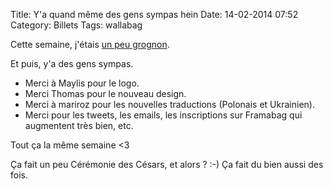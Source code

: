 Title: Y'a quand même des gens sympas hein
Date: 14-02-2014 07:52
Category: Billets
Tags: wallabag

Cette semaine, j'étais [un peu grognon]({filename}on-ma-prevenu.md).

Et puis, y'a des gens sympas.

* Merci à Maylis pour le logo.
* Merci Thomas pour le nouveau design.
* Merci à mariroz pour les nouvelles traductions (Polonais et Ukrainien).
* Merci pour les tweets, les emails, les inscriptions sur Framabag qui augmentent très bien, etc.

Tout ça la même semaine <3

Ça fait un peu Cérémonie des Césars, et alors ? :-) Ça fait du bien aussi des fois.

